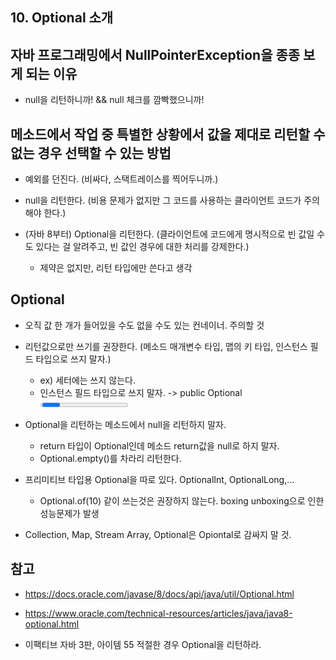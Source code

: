 ## 10. Optional 소개

## 자바 프로그래밍에서 NullPointerException을 종종 보게 되는 이유

+ null을 리턴하니까! && null 체크를 깜빡했으니까!

## 메소드에서 작업 중 특별한 상황에서 값을 제대로 리턴할 수 없는 경우 선택할 수 있는 방법

+ 예외를 던진다. (비싸다, 스택트레이스를 찍어두니까.)

+ null을 리턴한다. (비용 문제가 없지만 그 코드를 사용하는 클라이언트 코드가 주의해야 한다.)

+ (자바 8부터) Optional을 리턴한다. (클라이언트에 코드에게 명시적으로 빈 값일 수 도 있다는 걸 알려주고, 빈 값인 경우에 대한 처리를 강제한다.)
  - 제약은 없지만, 리턴 타입에만 쓴다고 생각
  
## Optional

+ 오직 값 한 개가 들어있을 수도 없을 수도 있는 컨네이너. 주의할 것

+ 리턴값으로만 쓰기를 권장한다. (메소드 매개변수 타입, 맵의 키 타입, 인스턴스 필드 타입으로 쓰지 말자.)
  -  ex) 세터에는 쓰지 않는다.
  - 인스턴스 필드 타입으로 쓰지 말자. -> public Optional<Progress> progress;와 같이 쓰지 않는다.
+ Optional을 리턴하는 메소드에서 null을 리턴하지 말자.
  - return 타입이 Optional인데 메소드 return값을 null로 하지 말자.
  - Optional.empty()를 차라리 리턴한다.
  
+ 프리미티브 타입용 Optional을 따로 있다. OptionalInt, OptionalLong,...
  - Optional.of(10) 같이 쓰는것은 권장하지 않는다. boxing unboxing으로 인한 성능문제가 발생
  
+ Collection, Map, Stream Array, Optional은 Opiontal로 감싸지 말 것.

## 참고

+ https://docs.oracle.com/javase/8/docs/api/java/util/Optional.html

+ https://www.oracle.com/technical-resources/articles/java/java8-optional.html

+ 이팩티브 자바 3판, 아이템 55 적절한 경우 Optional을 리턴하라.





